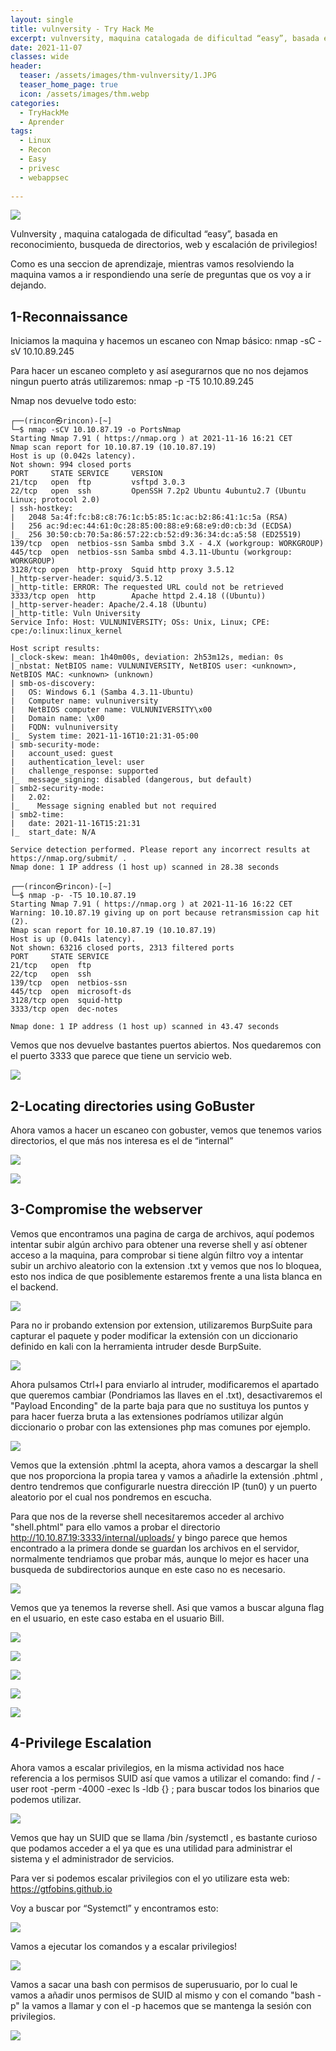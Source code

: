 ```yaml
---
layout: single
title: vulnversity - Try Hack Me
excerpt: vulnversity, maquina catalogada de dificultad “easy”, basada en reconocimiento, busqueda de directorios, web y escalación de privilegios!
date: 2021-11-07
classes: wide
header:
  teaser: /assets/images/thm-vulnversity/1.JPG
  teaser_home_page: true
  icon: /assets/images/thm.webp
categories:
  - TryHackMe
  - Aprender
tags:  
  - Linux
  - Recon
  - Easy
  - privesc
  - webappsec
  
---
```


![](/assets/images/thm-vulnversity/1.JPG)

Vulnversity , maquina catalogada de dificultad “easy”, basada en reconocimiento, busqueda de directorios, web y escalación de privilegios!

Como es una seccion de aprendizaje, mientras vamos resolviendo la maquina vamos a ir respondiendo una seríe de preguntas que os voy a ir dejando.

## 1-Reconnaissance 

Iniciamos la maquina y hacemos un escaneo con Nmap básico: nmap -sC -sV 10.10.89.245

Para hacer un escaneo completo y así asegurarnos que no nos dejamos ningun puerto atrás utilizaremos: nmap -p -T5 10.10.89.245

Nmap nos devuelve todo esto:

```
┌──(rincon㉿rincon)-[~]
└─$ nmap -sCV 10.10.87.19 -o PortsNmap
Starting Nmap 7.91 ( https://nmap.org ) at 2021-11-16 16:21 CET
Nmap scan report for 10.10.87.19 (10.10.87.19)
Host is up (0.042s latency).
Not shown: 994 closed ports
PORT     STATE SERVICE     VERSION
21/tcp   open  ftp         vsftpd 3.0.3
22/tcp   open  ssh         OpenSSH 7.2p2 Ubuntu 4ubuntu2.7 (Ubuntu Linux; protocol 2.0)
| ssh-hostkey: 
|   2048 5a:4f:fc:b8:c8:76:1c:b5:85:1c:ac:b2:86:41:1c:5a (RSA)
|   256 ac:9d:ec:44:61:0c:28:85:00:88:e9:68:e9:d0:cb:3d (ECDSA)
|_  256 30:50:cb:70:5a:86:57:22:cb:52:d9:36:34:dc:a5:58 (ED25519)
139/tcp  open  netbios-ssn Samba smbd 3.X - 4.X (workgroup: WORKGROUP)
445/tcp  open  netbios-ssn Samba smbd 4.3.11-Ubuntu (workgroup: WORKGROUP)
3128/tcp open  http-proxy  Squid http proxy 3.5.12
|_http-server-header: squid/3.5.12
|_http-title: ERROR: The requested URL could not be retrieved
3333/tcp open  http        Apache httpd 2.4.18 ((Ubuntu))
|_http-server-header: Apache/2.4.18 (Ubuntu)
|_http-title: Vuln University
Service Info: Host: VULNUNIVERSITY; OSs: Unix, Linux; CPE: cpe:/o:linux:linux_kernel

Host script results:
|_clock-skew: mean: 1h40m00s, deviation: 2h53m12s, median: 0s
|_nbstat: NetBIOS name: VULNUNIVERSITY, NetBIOS user: <unknown>, NetBIOS MAC: <unknown> (unknown)
| smb-os-discovery: 
|   OS: Windows 6.1 (Samba 4.3.11-Ubuntu)
|   Computer name: vulnuniversity
|   NetBIOS computer name: VULNUNIVERSITY\x00
|   Domain name: \x00
|   FQDN: vulnuniversity
|_  System time: 2021-11-16T10:21:31-05:00
| smb-security-mode: 
|   account_used: guest
|   authentication_level: user
|   challenge_response: supported
|_  message_signing: disabled (dangerous, but default)
| smb2-security-mode: 
|   2.02: 
|_    Message signing enabled but not required
| smb2-time: 
|   date: 2021-11-16T15:21:31
|_  start_date: N/A

Service detection performed. Please report any incorrect results at https://nmap.org/submit/ .
Nmap done: 1 IP address (1 host up) scanned in 28.38 seconds
```

```
┌──(rincon㉿rincon)-[~]
└─$ nmap -p- -T5 10.10.87.19                  
Starting Nmap 7.91 ( https://nmap.org ) at 2021-11-16 16:22 CET
Warning: 10.10.87.19 giving up on port because retransmission cap hit (2).
Nmap scan report for 10.10.87.19 (10.10.87.19)
Host is up (0.041s latency).
Not shown: 63216 closed ports, 2313 filtered ports
PORT     STATE SERVICE
21/tcp   open  ftp
22/tcp   open  ssh
139/tcp  open  netbios-ssn
445/tcp  open  microsoft-ds
3128/tcp open  squid-http
3333/tcp open  dec-notes

Nmap done: 1 IP address (1 host up) scanned in 43.47 seconds
```

Vemos que nos devuelve bastantes puertos abiertos. Nos quedaremos con el puerto 3333 que parece que tiene un servicio web.

![](/assets/images/thm-vulnversity/2.JPG)

## 2-Locating directories using GoBuster 

Ahora vamos a hacer un escaneo con gobuster, vemos que tenemos varios directorios, el que más nos interesa es el de “internal”

![](/assets/images/thm-vulnversity/3.JPG)

![](/assets/images/thm-vulnversity/4.JPG)

## 3-Compromise the webserver

Vemos que encontramos una pagina de carga de archivos, aquí podemos intentar subir algún archivo para obtener una reverse shell y así obtener acceso a la maquina, para comprobar si tiene algún filtro voy a intentar subir un archivo aleatorio con la extension .txt y vemos que nos lo bloquea, esto nos indica de que posiblemente estaremos frente a una lista blanca en el backend.

![](/assets/images/thm-vulnversity/5.JPG)

Para no ir probando extension por extension, utilizaremos BurpSuite para capturar el paquete y poder modificar la extensión con un diccionario definido en kali con la herramienta intruder desde BurpSuite.

![](/assets/images/thm-vulnversity/6.JPG)

Ahora pulsamos Ctrl+I para enviarlo al intruder, modificaremos el apartado que queremos cambiar (Pondriamos las llaves en el .txt), desactivaremos el "Payload Enconding" de la parte baja para que no sustituya los puntos y para hacer fuerza bruta a las extensiones podríamos utilizar algún diccionario o probar con las extensiones php mas comunes por ejemplo.

![](/assets/images/thm-vulnversity/7.JPG)

Vemos que la extensión .phtml la acepta, ahora vamos a descargar la shell que nos proporciona la propia tarea y vamos a añadirle la extensión .phtml , dentro tendremos que configurarle nuestra dirección IP (tun0) y un puerto aleatorio por el cual nos pondremos en escucha.

Para que nos de la reverse shell necesitaremos acceder al archivo "shell.phtml" para ello vamos a probar el directorio http://10.10.87.19:3333/internal/uploads/ y bingo parece que hemos encontrado a la primera donde se guardan los archivos en el servidor, normalmente tendriamos que probar más, aunque lo mejor es hacer una busqueda de subdirectorios aunque en este caso no es necesario.

![](/assets/images/thm-vulnversity/8.JPG)

Vemos que ya tenemos la reverse shell. Asi que vamos a buscar alguna flag en el usuario, en este caso estaba en el usuario Bill.

![](/assets/images/thm-vulnversity/9.JPG)

![](/assets/images/thm-vulnversity/10.JPG)

![](/assets/images/thm-vulnversity/11.JPG)

![](/assets/images/thm-vulnversity/12.JPG)

![](/assets/images/thm-vulnversity/13.JPG)

## 4-Privilege Escalation 

Ahora vamos a escalar privilegios, en la misma actividad nos hace referencia a los permisos SUID así que vamos a utilizar el comando: find / -user root -perm -4000 -exec ls -ldb {} \; para buscar todos los binarios que podemos utilizar.

![](/assets/images/thm-vulnversity/14.JPG)

Vemos que hay un SUID que se llama /bin /systemctl , es bastante curioso que podamos acceder a el ya que es una utilidad para administrar el sistema y el administrador de servicios.

Para ver si podemos escalar privilegios con el yo utilizare esta web: https://gtfobins.github.io

Voy a buscar por “Systemctl” y encontramos esto:

![](/assets/images/thm-vulnversity/15.JPG)

Vamos a ejecutar los comandos y a escalar privilegios!

![](/assets/images/thm-vulnversity/16.JPG)

Vamos a sacar una bash con permisos de superusuario, por lo cual le vamos a añadir unos permisos de SUID al mismo y con el comando "bash -p" la vamos a llamar y con el -p hacemos que se mantenga la sesión con privilegios.

![](/assets/images/thm-vulnversity/17.JPG)

